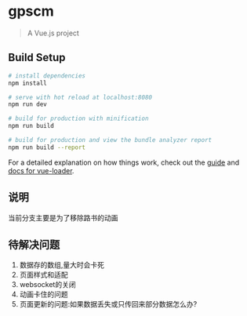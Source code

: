 # gpscm

> A Vue.js project

## Build Setup

``` bash
# install dependencies
npm install

# serve with hot reload at localhost:8080
npm run dev

# build for production with minification
npm run build

# build for production and view the bundle analyzer report
npm run build --report
```

For a detailed explanation on how things work, check out the [guide](http://vuejs-templates.github.io/webpack/) and [docs for vue-loader](http://vuejs.github.io/vue-loader).

## 说明
当前分支主要是为了移除路书的动画

## 待解决问题
1. 数据存的数组,量大时会卡死
2. 页面样式和适配
3. websocket的关闭
4. 动画卡住的问题
5. 页面更新的问题:如果数据丢失或只传回来部分数据怎么办?